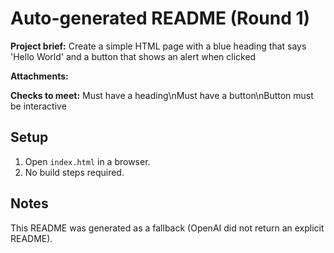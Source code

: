 # Auto-generated README (Round 1)

**Project brief:** Create a simple HTML page with a blue heading that says 'Hello World' and a button that shows an alert when clicked

**Attachments:**


**Checks to meet:**
Must have a heading\nMust have a button\nButton must be interactive

## Setup
1. Open `index.html` in a browser.
2. No build steps required.

## Notes
This README was generated as a fallback (OpenAI did not return an explicit README).